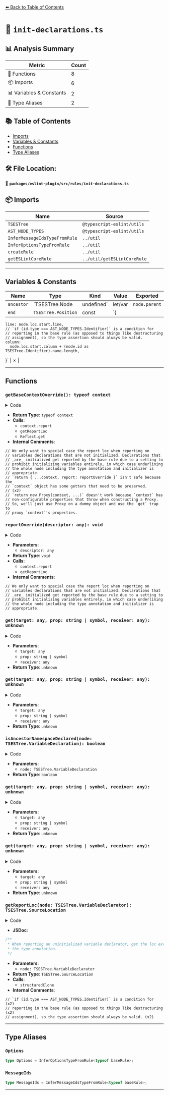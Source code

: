 [⬅️ Back to Table of Contents](../../../../index.md)

# 📄 `init-declarations.ts`

## 📊 Analysis Summary

| Metric | Count |
|--------|-------|
| 🔧 Functions | 8 |
| 📦 Imports | 6 |
| 📊 Variables & Constants | 2 |
| 📑 Type Aliases | 2 |

## 📚 Table of Contents

- [Imports](#imports)
- [Variables & Constants](#variables-constants)
- [Functions](#functions)
- [Type Aliases](#type-aliases)

## 🛠️ File Location:
📂 **`packages/eslint-plugin/src/rules/init-declarations.ts`**

## 📦 Imports

| Name | Source |
|------|--------|
| `TSESTree` | `@typescript-eslint/utils` |
| `AST_NODE_TYPES` | `@typescript-eslint/utils` |
| `InferMessageIdsTypeFromRule` | `../util` |
| `InferOptionsTypeFromRule` | `../util` |
| `createRule` | `../util` |
| `getESLintCoreRule` | `../util/getESLintCoreRule` |


---

## Variables & Constants

| Name | Type | Kind | Value | Exported |
|------|------|------|-------|----------|
| `ancestor` | `TSESTree.Node | undefined` | let/var | `node.parent` | ✗ |
| `end` | `TSESTree.Position` | const | `{
    line: node.loc.start.line,
    // `if (id.type === AST_NODE_TYPES.Identifier)` is a condition for
    // reporting in the base rule (as opposed to things like destructuring
    // assignment), so the type assertion should always be valid.
    column:
      node.loc.start.column + (node.id as TSESTree.Identifier).name.length,
  }` | ✗ |


---

## Functions

### `getBaseContextOverride(): typeof context`

<details><summary>Code</summary>

```ts
function getBaseContextOverride(): typeof context {
      const reportOverride: typeof context.report = descriptor => {
        if ('node' in descriptor && descriptor.loc == null) {
          const { node, ...rest } = descriptor;
          // We only want to special case the report loc when reporting on
          // variables declarations that are not initialized. Declarations that
          // _are_ initialized get reported by the base rule due to a setting to
          // prohibit initializing variables entirely, in which case underlining
          // the whole node including the type annotation and initializer is
          // appropriate.
          if (
            node.type === AST_NODE_TYPES.VariableDeclarator &&
            node.init == null
          ) {
            context.report({
              ...rest,
              loc: getReportLoc(node),
            });
            return;
          }
        }

        context.report(descriptor);
      };

      // `return { ...context, report: reportOverride }` isn't safe because the
      // `context` object has some getters that need to be preserved.
      //
      // `return new Proxy(context, ...)` doesn't work because `context` has
      // non-configurable properties that throw when constructing a Proxy.
      //
      // So, we'll just use Proxy on a dummy object and use the `get` trap to
      // proxy `context`'s properties.
      return new Proxy({} as typeof context, {
        get: (target, prop, receiver): unknown =>
          prop === 'report'
            ? reportOverride
            : Reflect.get(context, prop, receiver),
      });
    }
```
</details>

- **Return Type**: `typeof context`
- **Calls**:
  - `context.report`
  - `getReportLoc`
  - `Reflect.get`
- **Internal Comments**:
```
// We only want to special case the report loc when reporting on
// variables declarations that are not initialized. Declarations that
// _are_ initialized get reported by the base rule due to a setting to
// prohibit initializing variables entirely, in which case underlining
// the whole node including the type annotation and initializer is
// appropriate.
// `return { ...context, report: reportOverride }` isn't safe because the
// `context` object has some getters that need to be preserved.
// (x2)
// `return new Proxy(context, ...)` doesn't work because `context` has
// non-configurable properties that throw when constructing a Proxy.
// So, we'll just use Proxy on a dummy object and use the `get` trap to
// proxy `context`'s properties.
```

### `reportOverride(descriptor: any): void`

<details><summary>Code</summary>

```ts
descriptor => {
        if ('node' in descriptor && descriptor.loc == null) {
          const { node, ...rest } = descriptor;
          // We only want to special case the report loc when reporting on
          // variables declarations that are not initialized. Declarations that
          // _are_ initialized get reported by the base rule due to a setting to
          // prohibit initializing variables entirely, in which case underlining
          // the whole node including the type annotation and initializer is
          // appropriate.
          if (
            node.type === AST_NODE_TYPES.VariableDeclarator &&
            node.init == null
          ) {
            context.report({
              ...rest,
              loc: getReportLoc(node),
            });
            return;
          }
        }

        context.report(descriptor);
      }
```
</details>

- **Parameters**:
  - `descriptor: any`
- **Return Type**: `void`
- **Calls**:
  - `context.report`
  - `getReportLoc`
- **Internal Comments**:
```
// We only want to special case the report loc when reporting on
// variables declarations that are not initialized. Declarations that
// _are_ initialized get reported by the base rule due to a setting to
// prohibit initializing variables entirely, in which case underlining
// the whole node including the type annotation and initializer is
// appropriate.
```

### `get(target: any, prop: string | symbol, receiver: any): unknown`

<details><summary>Code</summary>

```ts
(target, prop, receiver): unknown =>
          prop === 'report'
            ? reportOverride
            : Reflect.get(context, prop, receiver)
```
</details>

- **Parameters**:
  - `target: any`
  - `prop: string | symbol`
  - `receiver: any`
- **Return Type**: `unknown`
### `get(target: any, prop: string | symbol, receiver: any): unknown`

<details><summary>Code</summary>

```ts
(target, prop, receiver): unknown =>
          prop === 'report'
            ? reportOverride
            : Reflect.get(context, prop, receiver)
```
</details>

- **Parameters**:
  - `target: any`
  - `prop: string | symbol`
  - `receiver: any`
- **Return Type**: `unknown`
### `isAncestorNamespaceDeclared(node: TSESTree.VariableDeclaration): boolean`

<details><summary>Code</summary>

```ts
function isAncestorNamespaceDeclared(
      node: TSESTree.VariableDeclaration,
    ): boolean {
      let ancestor: TSESTree.Node | undefined = node.parent;

      while (ancestor) {
        if (
          ancestor.type === AST_NODE_TYPES.TSModuleDeclaration &&
          ancestor.declare
        ) {
          return true;
        }

        ancestor = ancestor.parent;
      }

      return false;
    }
```
</details>

- **Parameters**:
  - `node: TSESTree.VariableDeclaration`
- **Return Type**: `boolean`
### `get(target: any, prop: string | symbol, receiver: any): unknown`

<details><summary>Code</summary>

```ts
(target, prop, receiver): unknown =>
          prop === 'report'
            ? reportOverride
            : Reflect.get(context, prop, receiver)
```
</details>

- **Parameters**:
  - `target: any`
  - `prop: string | symbol`
  - `receiver: any`
- **Return Type**: `unknown`
### `get(target: any, prop: string | symbol, receiver: any): unknown`

<details><summary>Code</summary>

```ts
(target, prop, receiver): unknown =>
          prop === 'report'
            ? reportOverride
            : Reflect.get(context, prop, receiver)
```
</details>

- **Parameters**:
  - `target: any`
  - `prop: string | symbol`
  - `receiver: any`
- **Return Type**: `unknown`
### `getReportLoc(node: TSESTree.VariableDeclarator): TSESTree.SourceLocation`

<details><summary>Code</summary>

```ts
function getReportLoc(
  node: TSESTree.VariableDeclarator,
): TSESTree.SourceLocation {
  const start: TSESTree.Position = structuredClone(node.loc.start);
  const end: TSESTree.Position = {
    line: node.loc.start.line,
    // `if (id.type === AST_NODE_TYPES.Identifier)` is a condition for
    // reporting in the base rule (as opposed to things like destructuring
    // assignment), so the type assertion should always be valid.
    column:
      node.loc.start.column + (node.id as TSESTree.Identifier).name.length,
  };

  return {
    start,
    end,
  };
}
```
</details>

- **JSDoc**:
```ts
/**
 * When reporting an uninitialized variable declarator, get the loc excluding
 * the type annotation.
 */
```

- **Parameters**:
  - `node: TSESTree.VariableDeclarator`
- **Return Type**: `TSESTree.SourceLocation`
- **Calls**:
  - `structuredClone`
- **Internal Comments**:
```
// `if (id.type === AST_NODE_TYPES.Identifier)` is a condition for (x2)
// reporting in the base rule (as opposed to things like destructuring (x2)
// assignment), so the type assertion should always be valid. (x2)
```


---

## Type Aliases

### `Options`

```ts
type Options = InferOptionsTypeFromRule<typeof baseRule>;
```

### `MessageIds`

```ts
type MessageIds = InferMessageIdsTypeFromRule<typeof baseRule>;
```


---